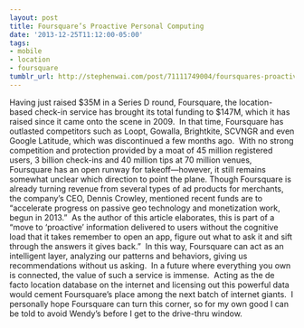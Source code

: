 ```yaml
---
layout: post
title: Foursquare’s Proactive Personal Computing
date: '2013-12-25T11:12:00-05:00'
tags:
- mobile
- location
- foursquare
tumblr_url: http://stephenwai.com/post/71111749004/foursquares-proactive-personal-computing
---
```

Having just raised $35M in a Series D round, Foursquare, the location-based check-in service has brought its total funding to $147M, which it has raised since it came onto the scene in 2009.  In that time, Foursquare has outlasted competitors such as Loopt, Gowalla, Brightkite, SCVNGR and even Google Latitude, which was discontinued a few months ago.  With no strong competition and protection provided by a moat of 45 million registered users, 3 billion check-ins and 40 million tips at 70 million venues, Foursquare has an open runway for takeoff—however, it still remains somewhat unclear which direction to point the plane.
Though Foursquare is already turning revenue from several types of ad products for merchants, the company’s CEO, Dennis Crowley, mentioned recent funds are to “accelerate progress on passive geo technology and monetization work, begun in 2013.”  As the author of this article elaborates, this is part of a “move to ‘proactive’ information delivered to users without the cognitive load that it takes remember to open an app, figure out what to ask it and sift through the answers it gives back.”  In this way, Foursquare can act as an intelligent layer, analyzing our patterns and behaviors, giving us recommendations without us asking.  In a future where everything you own is connected, the value of such a service is immense.  Acting as the de facto location database on the internet and licensing out this powerful data would cement Foursquare’s place among the next batch of internet giants.  I personally hope Foursquare can turn this corner, so for my own good I can be told to avoid Wendy’s before I get to the drive-thru window.
